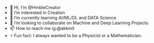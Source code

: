 - 👋 Hi, I’m @HmbleCreator
- 👀 I’m interested in Creation
- 🌱 I’m currently learning AI/ML/DL and DATA Science
- 💞️ I’m looking to collaborate on Machine and Deep Learning Projects.
- 📫 How to reach me ig:@akkmit
- ⚡ Fun fact: I always wanted to be a Physicist or a Mathematician.

<!---
HmbleCreator/HmbleCreator is a ✨ special ✨ repository because its `README.md` (this file) appears on your GitHub profile.
You can click the Preview link to take a look at your changes.
--->
